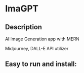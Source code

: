 # ImaGPT
## Description

AI Image Generation app with MERN 

Midjourney, DALL-E API utilizer 

## Easy to run and install:
